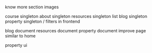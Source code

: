know more section images

course singleton
about singleton
resources singleton
list blog singleton
property singleton / filters in frontend

blog document
resources document
property document
improve page similar to home

property ui
